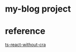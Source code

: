 # my-blog project

# reference
[ts-react-without-cra](https://github.com/Kunune/ts-react-without-cra)
